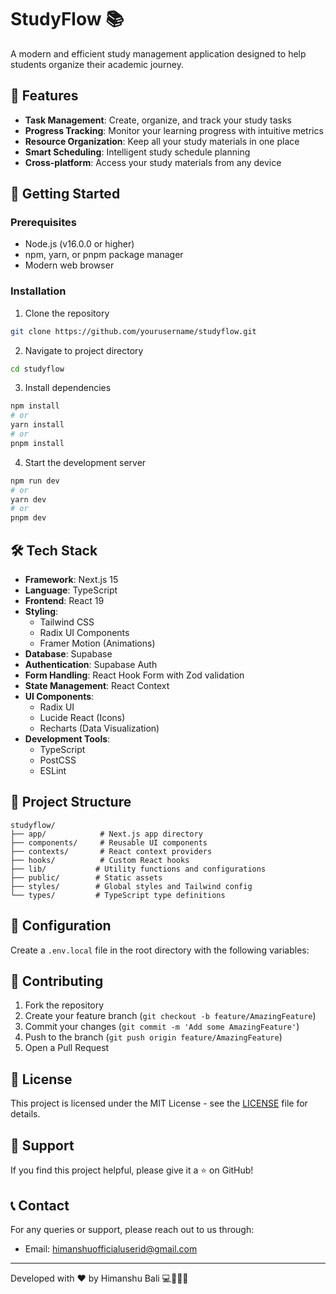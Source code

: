 # StudyFlow 📚

A modern and efficient study management application designed to help students organize their academic journey.

## 🌟 Features

- **Task Management**: Create, organize, and track your study tasks
- **Progress Tracking**: Monitor your learning progress with intuitive metrics
- **Resource Organization**: Keep all your study materials in one place
- **Smart Scheduling**: Intelligent study schedule planning
- **Cross-platform**: Access your study materials from any device

## 🚀 Getting Started

### Prerequisites

- Node.js (v16.0.0 or higher)
- npm, yarn, or pnpm package manager
- Modern web browser

### Installation

1. Clone the repository
```bash
git clone https://github.com/yourusername/studyflow.git
```

2. Navigate to project directory
```bash
cd studyflow
```

3. Install dependencies
```bash
npm install
# or
yarn install
# or
pnpm install
```

4. Start the development server
```bash
npm run dev
# or
yarn dev
# or
pnpm dev
```

## 🛠️ Tech Stack

- **Framework**: Next.js 15
- **Language**: TypeScript
- **Frontend**: React 19
- **Styling**: 
  - Tailwind CSS
  - Radix UI Components
  - Framer Motion (Animations)
- **Database**: Supabase
- **Authentication**: Supabase Auth
- **Form Handling**: React Hook Form with Zod validation
- **State Management**: React Context
- **UI Components**: 
  - Radix UI
  - Lucide React (Icons)
  - Recharts (Data Visualization)
- **Development Tools**:
  - TypeScript
  - PostCSS
  - ESLint

## 📁 Project Structure

```
studyflow/
├── app/            # Next.js app directory
├── components/     # Reusable UI components
├── contexts/       # React context providers
├── hooks/          # Custom React hooks
├── lib/           # Utility functions and configurations
├── public/        # Static assets
├── styles/        # Global styles and Tailwind config
└── types/         # TypeScript type definitions
```

## 🔧 Configuration

Create a `.env.local` file in the root directory with the following variables:



## 📝 Contributing

1. Fork the repository
2. Create your feature branch (`git checkout -b feature/AmazingFeature`)
3. Commit your changes (`git commit -m 'Add some AmazingFeature'`)
4. Push to the branch (`git push origin feature/AmazingFeature`)
5. Open a Pull Request

## 📄 License

This project is licensed under the MIT License - see the [LICENSE](LICENSE) file for details.

## 🤝 Support

If you find this project helpful, please give it a ⭐️ on GitHub!

## 📞 Contact

For any queries or support, please reach out to us through:
- Email: himanshuofficialuserid@gmail.com

---

Developed with ❤️ by Himanshu Bali 💻👨‍💻🚀

